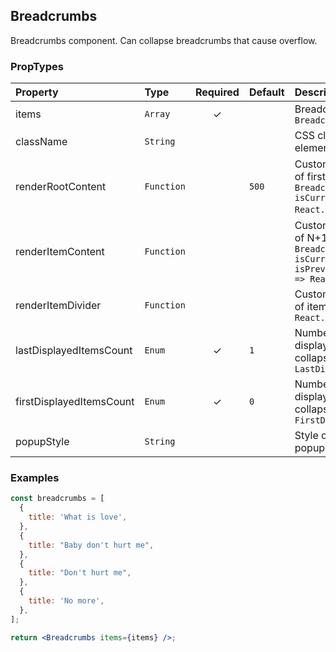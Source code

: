 ## Breadcrumbs

Breadcrumbs component. Can collapse breadcrumbs that cause overflow.

### PropTypes

| Property                 | Type       | Required | Default | Description                                                                                                                 |
| :----------------------- | :--------- | :------: | :------ | :-------------------------------------------------------------------------------------------------------------------------- |
| items                    | `Array`    |    ✓     |         | Breadcrumb items array `BreadcrumbsItem[]`                                                                                   |
| className                | `String`   |          |         | CSS class name of root element                                                                                                          |
| renderRootContent        | `Function` |          | `500`   | Custom render function of first item `(item: BreadcrumbsItem, isCurrent: boolean) => React.ReactNode;`)                    |
| renderItemContent        | `Function` |          |         | Custom render function of N+1 item `(item: BreadcrumbsItem, isCurrent: boolean, isPrevCurrent: boolean) => React.ReactNode;` |
| renderItemDivider        | `Function` |          |         | Custom render function of items separator `() => React.ReactNode;`                                                           |
| lastDisplayedItemsCount  | `Enum`     |    ✓     | `1`     | Number of items to display after items collapse control: `LastDisplayedItemsCount`                               |
| firstDisplayedItemsCount | `Enum`     |    ✓     | `0`     | Number of items to display before items collapse control: `FirstDisplayedItemsCount`                               |
| popupStyle               | `String`   |          |         | Style of collapsed items popup `staircase`                                                                            |

### Examples

```jsx
const breadcrumbs = [
  {
    title: 'What is love',
  },
  {
    title: "Baby don't hurt me",
  },
  {
    title: "Don't hurt me",
  },
  {
    title: 'No more',
  },
];

return <Breadcrumbs items={items} />;
```
